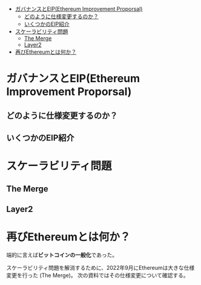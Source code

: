 - [ガバナンスとEIP(Ethereum Improvement Proporsal)](#ガバナンスとeipethereum-improvement-proporsal)
  - [どのように仕様変更するのか？](#どのように仕様変更するのか)
  - [いくつかのEIP紹介](#いくつかのeip紹介)
- [スケーラビリティ問題](#スケーラビリティ問題)
  - [The Merge](#the-merge)
  - [Layer2](#layer2)
- [再びEthereumとは何か？](#再びethereumとは何か)


# ガバナンスとEIP(Ethereum Improvement Proporsal)
## どのように仕様変更するのか？
## いくつかのEIP紹介

# スケーラビリティ問題
## The Merge
## Layer2

# 再びEthereumとは何か？

端的に言えば**ビットコインの一般化**であった。

スケーラビリティ問題を解消するために、2022年9月にEthereumは大きな仕様変更を行った (The Merge)。
次の資料ではその仕様変更について確認する。

